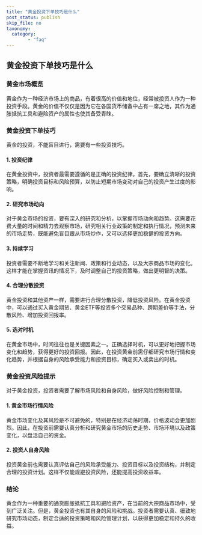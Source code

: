```yaml
---
title: "黄金投资下单技巧是什么"
post_status: publish
skip_file: no
taxonomy:
  category:
        - "faq"
---
```


## 黄金投资下单技巧是什么

### 黄金市场概览

黄金作为一种经济市场上的商品，有着很高的价值和地位，经常被投资人作为一种投资手段。黄金的价值不仅仅是因为它在各国货币储备中占有一席之地，其作为通胀抵抗工具和避险资产的属性也使其备受青睐。

### 黄金投资下单技巧

黄金的投资，不能盲目进行，需要有一些投资技巧。

#### 1. 投资纪律

在黄金投资中，投资者最需要遵循的是正确的投资纪律。首先，要确立清晰的投资策略，明确投资目标和风险预算，以防止短期市场变动对自己的投资产生过度的影响。

#### 2. 研究市场动向

对于黄金市场的投资，要有深入的研究和分析，以掌握市场动向和趋势。这需要花费大量的时间和精力去观察市场，研究相关行业政策的制定和执行情况，预测未来的市场走势，既能避免盲目跟从市场炒作，又可以选择更加稳健的投资方向。

#### 3. 持续学习

投资者需要不断地学习和关注新闻、政策和行业动态，以及大宗商品市场的变化。这样才能在掌握资讯的情况下，及时调整自己的投资策略，做出更明智的决策。

#### 4. 合理分散投资

黄金投资和其他资产一样，需要进行合理分散投资，降低投资风险。在黄金投资中，可以通过买入黄金期货、黄金ETF等投资多个交易品种、跨期差价等手法，分散风险、增加投资回报率。

#### 5. 选对时机

在黄金市场中，时间往往也是关键因素之一。正确选择时机，可以更好地把握市场变化和趋势，获得更好的投资回报。因此，在投资黄金前需仔细研究市场行情和变化趋势，并根据自身的风险承受能力和投资目标，确定买入或卖出的时机。

### 黄金投资风险提示

对于黄金投资，投资者需要了解市场风险和自身风险，做好风险控制和管理。

#### 1. 黄金市场行情风险

黄金市场变化及其风险是不可避免的，特别是在经济动荡时期，价格波动会更加剧烈。因此，在投资前需要认真分析和研究黄金市场的历史走势、市场环境以及政策变化，以盘活自己的资金。

#### 2. 投资人自身风险

投资黄金前也需要认真评估自己的风险承受能力、投资目标以及投资结构，并制定合理的投资计划。这样不仅能规避投资风险，还能提高投资收益率。

### 结论

黄金作为一种重要的通货膨胀抵抗工具和避险资产，在当前的大宗商品市场中，受到广泛关注。但是，黄金投资也有其自身的风险和挑战。投资者需要认真、细致地研究市场动态，制定合适的投资策略和风险管理计划，以获得更加稳定和持久的收益。
